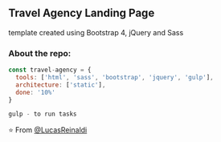 <h2>Travel Agency Landing Page</h2>
<p>template created using Bootstrap 4, jQuery and Sass</p>

### About the repo:  

```javascript
const travel-agency = {
  tools: ['html', 'sass', 'bootstrap', 'jquery', 'gulp'],
  architecture: ['static'],
  done: '10%'
}

gulp - to run tasks

```

⭐️ From [@LucasReinaldi](https://github.com/lucasreinaldi)
